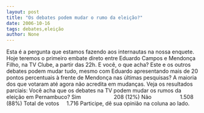 ```yaml
---
layout: post
title: "Os debates podem mudar o rumo da eleição?"
date: 2006-10-16
tags: debates,eleição
author: None
---
```

Esta é a pergunta que estamos fazendo aos internautas na nossa enquete. 
Hoje teremos o primeiro embate direto entre Eduardo Campos e Mendonça Filho, na TV Clube, a partir das 22h.
E você, o que acha? Este e os outros debates podem mudar tudo, mesmo com Eduardo apresentando mais de 20 pontos percentuais à frente de Mendonça nas últimas pesquisas?
A maioria dos que votaram até agora não acredita em mudanças. Veja os resultados parciais:
Você acha que os debates na TV podem
 mudar os rumos da eleição em Pernambuco?
Sim&nbsp;&nbsp;&nbsp;&nbsp;&nbsp;&nbsp;&nbsp;&nbsp;&nbsp;&nbsp;&nbsp;&nbsp;&nbsp;&nbsp;&nbsp;&nbsp;&nbsp;&nbsp;&nbsp;&nbsp;&nbsp; 208 (12%)
Não&nbsp;&nbsp;&nbsp;&nbsp;&nbsp;&nbsp;&nbsp;&nbsp;&nbsp;&nbsp;&nbsp;&nbsp;&nbsp;&nbsp;&nbsp;&nbsp;&nbsp; &nbsp;1.508 (88%)
Total de votos&nbsp;&nbsp;&nbsp;&nbsp;&nbsp;1.716
Participe, dê sua opinião na coluna ao lado. 